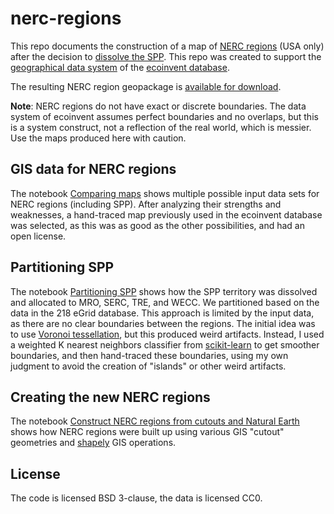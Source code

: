 # nerc-regions

This repo documents the construction of a map of [NERC regions](https://www.nerc.com/AboutNERC/keyplayers/Pages/default.aspx) (USA only) after the decision to [dissolve the SPP](https://www.spp.org/newsroom/press-releases/southwest-power-pool-to-dissolve-regional-entity-focus-on-regional-transmission-organization-functions/). This repo was created to support the [geographical data system](https://geography.ecoinvent.org/) of the [ecoinvent database](https://www.ecoinvent.org/).

The resulting NERC region geopackage is [available for download](https://github.com/cmutel/nerc-regions/raw/master/data/output/nerc_regions.gpkg).

**Note**: NERC regions do not have exact or discrete boundaries. The data system of ecoinvent assumes perfect boundaries and no overlaps, but this is a system construct, not a reflection of the real world, which is messier. Use the maps produced here with caution.

## GIS data for NERC regions

The notebook [Comparing maps](https://github.com/cmutel/nerc-regions/blob/master/Comparing%20maps.ipynb) shows multiple possible input data sets for NERC regions (including SPP). After analyzing their strengths and weaknesses, a hand-traced map previously used in the ecoinvent database was selected, as this was as good as the other possibilities, and had an open license.

## Partitioning SPP

The notebook [Partitioning SPP](https://github.com/cmutel/nerc-regions/blob/master/Partitioning%20SPP.ipynb) shows how the SPP territory was dissolved and allocated to MRO, SERC, TRE, and WECC. We partitioned based on the data in the 218 eGrid database. This approach is limited by the input data, as there are no clear boundaries between the regions. The initial idea was to use [Voronoi tessellation](https://en.wikipedia.org/wiki/Voronoi_diagram), but this produced weird artifacts. Instead, I used a weighted K nearest neighbors classifier from [scikit-learn](https://scikit-learn.org/stable/modules/neighbors.html) to get smoother boundaries, and then hand-traced these boundaries, using my own judgment to avoid the creation of "islands" or other weird artifacts.

## Creating the new NERC regions

The notebook [Construct NERC regions from cutouts and Natural Earth](https://github.com/cmutel/nerc-regions/blob/master/Construct%20NERC%20regions%20from%20cutouts%20and%20Natural%20Earth.ipynb) shows how NERC regions were built up using various GIS "cutout" geometries and [shapely](https://shapely.readthedocs.io/en/latest/manual.html) GIS operations.

## License

The code is licensed BSD 3-clause, the data is licensed CC0.
